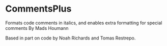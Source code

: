 CommentsPlus
============

Formats code comments in italics, and enables extra formatting for special comments
By Mads Houmann

Based in part on code by Noah Richards and Tomas Restrepo.
